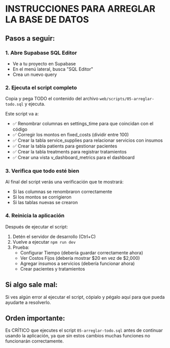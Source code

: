 # INSTRUCCIONES PARA ARREGLAR LA BASE DE DATOS

## Pasos a seguir:

### 1. Abre Supabase SQL Editor
- Ve a tu proyecto en Supabase
- En el menú lateral, busca "SQL Editor"
- Crea un nuevo query

### 2. Ejecuta el script completo
Copia y pega TODO el contenido del archivo `web/scripts/05-arreglar-todo.sql` y ejecuta.

Este script va a:
- ✅ Renombrar columnas en settings_time para que coincidan con el código
- ✅ Corregir los montos en fixed_costs (dividir entre 100)
- ✅ Crear la tabla service_supplies para relacionar servicios con insumos
- ✅ Crear la tabla patients para gestionar pacientes
- ✅ Crear la tabla treatments para registrar tratamientos
- ✅ Crear una vista v_dashboard_metrics para el dashboard

### 3. Verifica que todo esté bien
Al final del script verás una verificación que te mostrará:
- Si las columnas se renombraron correctamente
- Si los montos se corrigieron
- Si las tablas nuevas se crearon

### 4. Reinicia la aplicación
Después de ejecutar el script:
1. Detén el servidor de desarrollo (Ctrl+C)
2. Vuelve a ejecutar `npm run dev`
3. Prueba:
   - Configurar Tiempo (debería guardar correctamente ahora)
   - Ver Costos Fijos (debería mostrar $20 en vez de $2,000)
   - Agregar insumos a servicios (debería funcionar ahora)
   - Crear pacientes y tratamientos

## Si algo sale mal:
Si ves algún error al ejecutar el script, cópialo y pégalo aquí para que pueda ayudarte a resolverlo.

## Orden importante:
Es CRÍTICO que ejecutes el script `05-arreglar-todo.sql` antes de continuar usando la aplicación, ya que sin estos cambios muchas funciones no funcionarán correctamente.